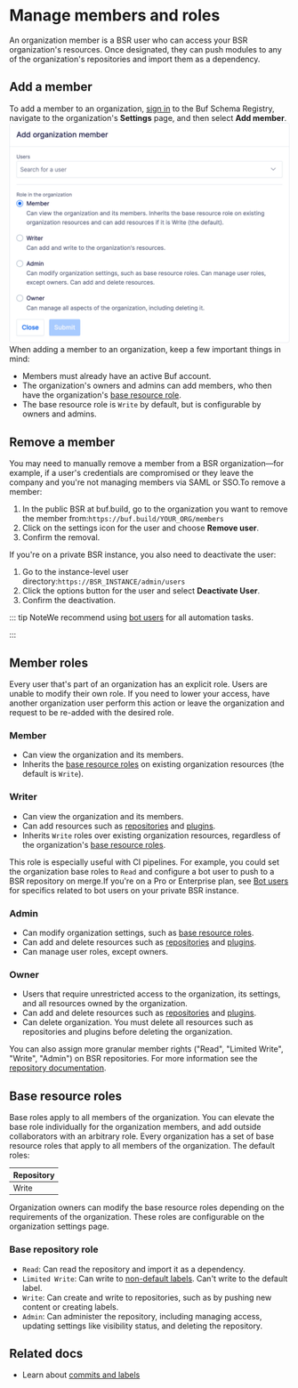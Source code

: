 # Manage members and roles

An organization member is a BSR user who can access your BSR organization's resources. Once designated, they can push modules to any of the organization's repositories and import them as a dependency.

## Add a member

To add a member to an organization, [sign in](https://login.buf.build/) to the Buf Schema Registry, navigate to the organization's **Settings** page, and then select **Add member**.![Add member to organization](../../../images/bsr/org-add-member.png)When adding a member to an organization, keep a few important things in mind:

- Members must already have an active Buf account.
- The organization's owners and admins can add members, who then have the organization's [base resource role](#base-resource-roles).
- The base resource role is `Write` by default, but is configurable by owners and admins.

## Remove a member

You may need to manually remove a member from a BSR organization—for example, if a user's credentials are compromised or they leave the company and you're not managing members via SAML or SSO.To remove a member:

1.  In the public BSR at buf.build, go to the organization you want to remove the member from:`https://buf.build/YOUR_ORG/members`
2.  Click on the settings icon for the user and choose **Remove user**.
3.  Confirm the removal.

If you're on a private BSR instance, you also need to deactivate the user:

1.  Go to the instance-level user directory:`https://BSR_INSTANCE/admin/users`
2.  Click the options button for the user and select **Deactivate User**.
3.  Confirm the deactivation.

::: tip NoteWe recommend using [bot users](../instance/bot-users/) for all automation tasks.

:::

## Member roles

Every user that's part of an organization has an explicit role. Users are unable to modify their own role. If you need to lower your access, have another organization user perform this action or leave the organization and request to be re-added with the desired role.

### Member

- Can view the organization and its members.
- Inherits the [base resource roles](#base-resource-roles) on existing organization resources (the default is `Write`).

### Writer

- Can view the organization and its members.
- Can add resources such as [repositories](../../repositories/) and [plugins](../../remote-plugins/custom-plugins/).
- Inherits `Write` roles over existing organization resources, regardless of the organization's [base resource roles](#base-resource-roles).

This role is especially useful with CI pipelines. For example, you could set the organization base roles to `Read` and configure a bot user to push to a BSR repository on merge.If you're on a Pro or Enterprise plan, see [Bot users](../instance/bot-users/) for specifics related to bot users on your private BSR instance.

### Admin

- Can modify organization settings, such as [base resource roles](#base-resource-roles).
- Can add and delete resources such as [repositories](../../repositories/) and [plugins](../../remote-plugins/custom-plugins/).
- Can manage user roles, except owners.

### Owner

- Users that require unrestricted access to the organization, its settings, and all resources owned by the organization.
- Can add and delete resources such as [repositories](../../repositories/) and [plugins](../../remote-plugins/custom-plugins/).
- Can delete organization. You must delete all resources such as repositories and plugins before deleting the organization.

You can also assign more granular member rights ("Read", "Limited Write", "Write", "Admin") on BSR repositories. For more information see the [repository documentation](../../repository/configure/).

## Base resource roles

Base roles apply to all members of the organization. You can elevate the base role individually for the organization members, and add outside collaborators with an arbitrary role. Every organization has a set of base resource roles that apply to all members of the organization. The default roles:

| Repository |
| :--------- |
| Write      |

Organization owners can modify the base resource roles depending on the requirements of the organization. These roles are configurable on the organization settings page.

### Base repository role

- `Read`: Can read the repository and import it as a dependency.
- `Limited Write`: Can write to [non-default labels](../../repositories/#default-label). Can't write to the default label.
- `Write`: Can create and write to repositories, such as by pushing new content or creating labels.
- `Admin`: Can administer the repository, including managing access, updating settings like visibility status, and deleting the repository.

## Related docs

- Learn about [commits and labels](../../commits-labels/)
